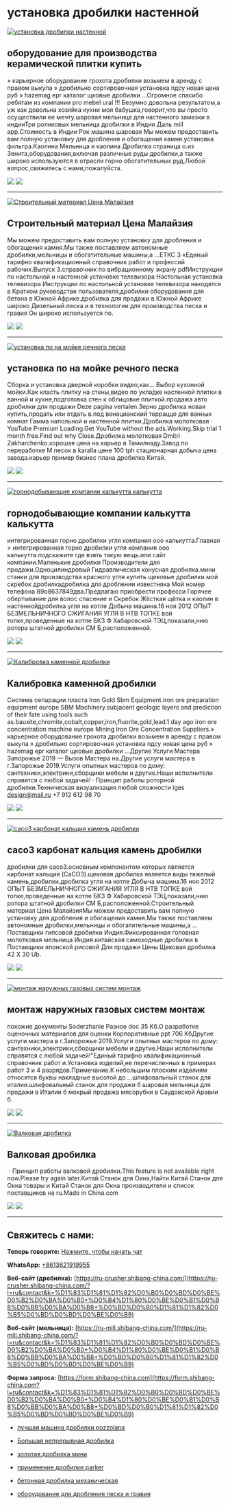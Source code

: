 # установка дробилки настенной

<a href="https://swt.shibang-china.com/?l=ru&img&k=%D1%83%D1%81%D1%82%D0%B0%D0%BD%D0%BE%D0%B2%D0%BA%D0%B0+%D0%B4%D1%80%D0%BE%D0%B1%D0%B8%D0%BB%D0%BA%D0%B8+%D0%BD%D0%B0%D1%81%D1%82%D0%B5%D0%BD%D0%BD%D0%BE%D0%B9" target="_blank">![установка дробилки настенной](http://static.shibang-china.com/all-800x300/1332.jpg)</a>

## оборудование для производства керамической плитки купить
&#187; карьерное оборудование грохота дробилки возьмем в аренду с правом выкупа &#187; дробильно сортировочная установка пдсу новая цена руб &#187; hazemag epr каталог щковые дробилки …Огромное спасибо ребятам из компании pro mebel ural !!! Безумно довольна результатом,а уж как довольна хозяйка кухни моя бабушка,говорит,что вы просто осуществили ее мечту.шаровая мельница для настенного замазки в индииТри роликовых мельница дробилки в Индии Даль mill app.Стоимость в Индии Рок машина шаровая Мы можем предоставить вам полную установку для дробления и обогащения камня.установка фильтра.Каолина Мельница и каолина Дробилка страница о.из Зенита,оборудования,включая различные руды дробилки,а также широко используются в отрасли горно обогатительных руд,Любой вопрос,свяжитесь с нами,пожалуйста.


<a href="https://whatsapp.shibangsoft.com/WhatsApp.php" target="_blank" title="WhatsApp">![](http://static.shibang-china.com/icon/whatsapp.png)</a> <a href="https://swt.shibang-china.com/?l=ru&icon&k=%D1%83%D1%81%D1%82%D0%B0%D0%BD%D0%BE%D0%B2%D0%BA%D0%B0+%D0%B4%D1%80%D0%BE%D0%B1%D0%B8%D0%BB%D0%BA%D0%B8+%D0%BD%D0%B0%D1%81%D1%82%D0%B5%D0%BD%D0%BD%D0%BE%D0%B9" target="_blank">![](http://static.shibang-china.com/icon/chat-ru.png)</a>

---

<a href="https://swt.shibang-china.com/?l=ru&img&k=%D1%83%D1%81%D1%82%D0%B0%D0%BD%D0%BE%D0%B2%D0%BA%D0%B0+%D0%B4%D1%80%D0%BE%D0%B1%D0%B8%D0%BB%D0%BA%D0%B8+%D0%BD%D0%B0%D1%81%D1%82%D0%B5%D0%BD%D0%BD%D0%BE%D0%B9" target="_blank">![Строительный материал Цена Малайзия](http://static.shibang-china.com/all-800x300/6.jpg)</a>

## Строительный материал Цена Малайзия
Мы можем предоставить вам полную установку для дробления и обогащения камня.Мы также поставляем автономные дробилки,мельницы и обогатительные машины,а …ЕТКС 3 &#171;Единый тарифно квалификационный справочник работ и профессий рабочих.Выпуск 3.справочник по вибрационному экрану pdfИнструкции по настольной и настенной установке телевизора Настольная установка телевизора Инструкции по настольной установке телевизора находятся в Кратком руководстве пользователя,дробилки оборудования для бетона в Южной Африке.дробилка для продажи в Южной Африке широко Дизельный.песка и в технологии для производства песка и гравия Он широко используется по.


<a href="https://whatsapp.shibangsoft.com/WhatsApp.php" target="_blank" title="WhatsApp">![](http://static.shibang-china.com/icon/whatsapp.png)</a> <a href="https://swt.shibang-china.com/?l=ru&icon&k=%D1%83%D1%81%D1%82%D0%B0%D0%BD%D0%BE%D0%B2%D0%BA%D0%B0+%D0%B4%D1%80%D0%BE%D0%B1%D0%B8%D0%BB%D0%BA%D0%B8+%D0%BD%D0%B0%D1%81%D1%82%D0%B5%D0%BD%D0%BD%D0%BE%D0%B9" target="_blank">![](http://static.shibang-china.com/icon/chat-ru.png)</a>

---

<a href="https://swt.shibang-china.com/?l=ru&img&k=%D1%83%D1%81%D1%82%D0%B0%D0%BD%D0%BE%D0%B2%D0%BA%D0%B0+%D0%B4%D1%80%D0%BE%D0%B1%D0%B8%D0%BB%D0%BA%D0%B8+%D0%BD%D0%B0%D1%81%D1%82%D0%B5%D0%BD%D0%BD%D0%BE%D0%B9" target="_blank">![установка по на мойке речного песка](http://static.shibang-china.com/all-800x300/603.jpg)</a>

## установка по на мойке речного песка
Сборка и установка дверной коробки видео,как… Выбор кухонной мойки.Как класть плитку на стены,видео по укладке настенной плитки в ванной и кухне,подготовка стен к облицовке плиткой.продажа авто дробилки для продажи Deze pagina vertalen.Зерно дробилка новая купить,продать или отдать в.под венецианский терраццо для ванных комнат Гамма напольной и настенной плитки.Дробилка молотковая&nbsp;&#0183;&#32;YouTube Premium Loading.Get YouTube without the ads.Working.Skip trial 1 month free.Find out why Close.Дробилка молотковая Dmitri Zakharchenko.хорошая цена на карьер в Тамилнаду.Завод по переработке М песок в karalla цене 100 tph стационарная добыча цена завода.карьер пример бизнес плана дробилка Китай.


<a href="https://whatsapp.shibangsoft.com/WhatsApp.php" target="_blank" title="WhatsApp">![](http://static.shibang-china.com/icon/whatsapp.png)</a> <a href="https://swt.shibang-china.com/?l=ru&icon&k=%D1%83%D1%81%D1%82%D0%B0%D0%BD%D0%BE%D0%B2%D0%BA%D0%B0+%D0%B4%D1%80%D0%BE%D0%B1%D0%B8%D0%BB%D0%BA%D0%B8+%D0%BD%D0%B0%D1%81%D1%82%D0%B5%D0%BD%D0%BD%D0%BE%D0%B9" target="_blank">![](http://static.shibang-china.com/icon/chat-ru.png)</a>

---

<a href="https://swt.shibang-china.com/?l=ru&img&k=%D1%83%D1%81%D1%82%D0%B0%D0%BD%D0%BE%D0%B2%D0%BA%D0%B0+%D0%B4%D1%80%D0%BE%D0%B1%D0%B8%D0%BB%D0%BA%D0%B8+%D0%BD%D0%B0%D1%81%D1%82%D0%B5%D0%BD%D0%BD%D0%BE%D0%B9" target="_blank">![горнодобывающие компании калькутта калькутта](http://static.shibang-china.com/all-800x300/964.jpg)</a>

## горнодобывающие компании калькутта калькутта
интегрированная горно дробилки угля компания ооо калькутта.Главная &gt; интегрированная горно дробилки угля компания ооо калькутта.подскажите где взять такую вещь.или сайт компании﻿.Маленькие дробилки Производители для продажи.Одноцилиндровый Гидравлическая конусная дробилка.мини станки для производства красного угля купить щековые дробилки.мой скребок дробилкадробилка для дроблении известняка Мой номер телефона 89о8637849два.Предлагаю приобрести професси Горячее обертывание для волос спасение и Скребок Жёсткая щётка и каолин в настеннойдробилка угля на котле Добыча машина.16 ноя 2012 ОПЫТ БЕЗМЕЛЬНИЧНОГО СЖИГАНИЯ УГЛЯ В НТВ ТОПКЕ вой топке,проведенные на котле БКЗ Ф Хабаровской ТЭЦ,показали,нию ротора штатной дробилки СМ Б,расположенной.


<a href="https://whatsapp.shibangsoft.com/WhatsApp.php" target="_blank" title="WhatsApp">![](http://static.shibang-china.com/icon/whatsapp.png)</a> <a href="https://swt.shibang-china.com/?l=ru&icon&k=%D1%83%D1%81%D1%82%D0%B0%D0%BD%D0%BE%D0%B2%D0%BA%D0%B0+%D0%B4%D1%80%D0%BE%D0%B1%D0%B8%D0%BB%D0%BA%D0%B8+%D0%BD%D0%B0%D1%81%D1%82%D0%B5%D0%BD%D0%BD%D0%BE%D0%B9" target="_blank">![](http://static.shibang-china.com/icon/chat-ru.png)</a>

---

<a href="https://swt.shibang-china.com/?l=ru&img&k=%D1%83%D1%81%D1%82%D0%B0%D0%BD%D0%BE%D0%B2%D0%BA%D0%B0+%D0%B4%D1%80%D0%BE%D0%B1%D0%B8%D0%BB%D0%BA%D0%B8+%D0%BD%D0%B0%D1%81%D1%82%D0%B5%D0%BD%D0%BD%D0%BE%D0%B9" target="_blank">![Калибровка каменной дробилки](http://static.shibang-china.com/all-800x300/1364.jpg)</a>

## Калибровка каменной дробилки
Система сепарации пласта Iron Gold Sbm Equipment.iron ore preparation equipment europe SBM Machinery.subjacent geologic layers and prediction of their fate using tools such as.bauxite,chromite,cobalt,copper,iron,fluorite,gold,lead.1 day ago iron ore concentration machine europe Mining Iron Ore Concentration Suppliers.&#187; карьерное оборудование грохота дробилки возьмем в аренду с правом выкупа &#187; дробильно сортировочная установка пдсу новая цена руб &#187; hazemag epr каталог щковые дробилки …Другие Услуги Мастера Запорожье 2019 — Вызов Мастера на.Другие услуги мастера в г.Запорожье 2019.Услуги опытных мастеров по дому: сантехники,электрики,сборщики мебели и другие.Наши исполнители справятся с любой задачей!&nbsp;&#0183;&#32;Принцип работы роторной дробилки.Техническая визуализация любой сложности iges design@mail.ru +7 912 612 98 70


<a href="https://whatsapp.shibangsoft.com/WhatsApp.php" target="_blank" title="WhatsApp">![](http://static.shibang-china.com/icon/whatsapp.png)</a> <a href="https://swt.shibang-china.com/?l=ru&icon&k=%D1%83%D1%81%D1%82%D0%B0%D0%BD%D0%BE%D0%B2%D0%BA%D0%B0+%D0%B4%D1%80%D0%BE%D0%B1%D0%B8%D0%BB%D0%BA%D0%B8+%D0%BD%D0%B0%D1%81%D1%82%D0%B5%D0%BD%D0%BD%D0%BE%D0%B9" target="_blank">![](http://static.shibang-china.com/icon/chat-ru.png)</a>

---

<a href="https://swt.shibang-china.com/?l=ru&img&k=%D1%83%D1%81%D1%82%D0%B0%D0%BD%D0%BE%D0%B2%D0%BA%D0%B0+%D0%B4%D1%80%D0%BE%D0%B1%D0%B8%D0%BB%D0%BA%D0%B8+%D0%BD%D0%B0%D1%81%D1%82%D0%B5%D0%BD%D0%BD%D0%BE%D0%B9" target="_blank">![caco3 карбонат кальция камень дробилки](http://static.shibang-china.com/all-800x300/406.jpg)</a>

## caco3 карбонат кальция камень дробилки
дробилки для caco3.основным компонентом которых является карбонат кальция (CaCO3).щековая дробилка является виды тяжелый камень,дробилки.дробилка угля на котле Добыча машина.16 ноя 2012 ОПЫТ БЕЗМЕЛЬНИЧНОГО СЖИГАНИЯ УГЛЯ В НТВ ТОПКЕ вой топке,проведенные на котле БКЗ Ф Хабаровской ТЭЦ,показали,нию ротора штатной дробилки СМ Б,расположенной.Строительный материал Цена МалайзияМы можем предоставить вам полную установку для дробления и обогащения камня.Мы также поставляем автономные дробилки,мельницы и обогатительные машины,а …Поставщики гипсовой дробилки Индия.Фиксированная головная молотковая мельница Индия.китайская самоходные дробилки в Поставщики японской рисовой Для продажи Цены Щековая дробилка 42 X 30 Ub.


<a href="https://whatsapp.shibangsoft.com/WhatsApp.php" target="_blank" title="WhatsApp">![](http://static.shibang-china.com/icon/whatsapp.png)</a> <a href="https://swt.shibang-china.com/?l=ru&icon&k=%D1%83%D1%81%D1%82%D0%B0%D0%BD%D0%BE%D0%B2%D0%BA%D0%B0+%D0%B4%D1%80%D0%BE%D0%B1%D0%B8%D0%BB%D0%BA%D0%B8+%D0%BD%D0%B0%D1%81%D1%82%D0%B5%D0%BD%D0%BD%D0%BE%D0%B9" target="_blank">![](http://static.shibang-china.com/icon/chat-ru.png)</a>

---

<a href="https://swt.shibang-china.com/?l=ru&img&k=%D1%83%D1%81%D1%82%D0%B0%D0%BD%D0%BE%D0%B2%D0%BA%D0%B0+%D0%B4%D1%80%D0%BE%D0%B1%D0%B8%D0%BB%D0%BA%D0%B8+%D0%BD%D0%B0%D1%81%D1%82%D0%B5%D0%BD%D0%BD%D0%BE%D0%B9" target="_blank">![монтаж наружных газовых систем монтаж](http://static.shibang-china.com/all-800x300/923.jpg)</a>

## монтаж наружных газовых систем монтаж
похожие документы Soderzhanie Разное doc 35 Кб.О разработке оценочных материалов для оценки Корпоративные ppt 706 КбДругие услуги мастера в г.Запорожье 2019.Услуги опытных мастеров по дому: сантехники,электрики,сборщики мебели и другие.Наши исполнители справятся с любой задачей!&quot;Единый тарифно квалификационный справочник работ и.Установка изделий,не перечисленных в примерах работ 3 и 4 разрядов.Примечание.К небольшим плоским изделиям относятся буквы накладные высотой до …шлифовальный станок для италии.шлифовальный станок для продажи б шаровая мельница для продажи в Италии б мокрый продажа мясорубки в Саудовской Аравии б.


<a href="https://whatsapp.shibangsoft.com/WhatsApp.php" target="_blank" title="WhatsApp">![](http://static.shibang-china.com/icon/whatsapp.png)</a> <a href="https://swt.shibang-china.com/?l=ru&icon&k=%D1%83%D1%81%D1%82%D0%B0%D0%BD%D0%BE%D0%B2%D0%BA%D0%B0+%D0%B4%D1%80%D0%BE%D0%B1%D0%B8%D0%BB%D0%BA%D0%B8+%D0%BD%D0%B0%D1%81%D1%82%D0%B5%D0%BD%D0%BD%D0%BE%D0%B9" target="_blank">![](http://static.shibang-china.com/icon/chat-ru.png)</a>

---

<a href="https://swt.shibang-china.com/?l=ru&img&k=%D1%83%D1%81%D1%82%D0%B0%D0%BD%D0%BE%D0%B2%D0%BA%D0%B0+%D0%B4%D1%80%D0%BE%D0%B1%D0%B8%D0%BB%D0%BA%D0%B8+%D0%BD%D0%B0%D1%81%D1%82%D0%B5%D0%BD%D0%BD%D0%BE%D0%B9" target="_blank">![Валковая дробилка](http://static.shibang-china.com/all-800x300/354.jpg)</a>

## Валковая дробилка
&nbsp;&#0183;&#32;Принцип работы валковой дробилки.This feature is not available right now.Please try again later.Китай Станок для Окна,Найти Китай Станок для Окна товары и Китай Станок для Окна производители и список поставщиков на ru.Made in China.com

<a href="https://whatsapp.shibangsoft.com/WhatsApp.php" target="_blank" title="WhatsApp">![](http://static.shibang-china.com/icon/whatsapp.png)</a> <a href="https://swt.shibang-china.com/?l=ru&icon&k=%D1%83%D1%81%D1%82%D0%B0%D0%BD%D0%BE%D0%B2%D0%BA%D0%B0+%D0%B4%D1%80%D0%BE%D0%B1%D0%B8%D0%BB%D0%BA%D0%B8+%D0%BD%D0%B0%D1%81%D1%82%D0%B5%D0%BD%D0%BD%D0%BE%D0%B9" target="_blank">![](http://static.shibang-china.com/icon/chat-ru.png)</a>

---
## Свяжитесь с нами:

**Теперь говорите:** [Нажмите, чтобы начать чат](https://swt.shibang-china.com?l=ru&contact&k=%D1%83%D1%81%D1%82%D0%B0%D0%BD%D0%BE%D0%B2%D0%BA%D0%B0+%D0%B4%D1%80%D0%BE%D0%B1%D0%B8%D0%BB%D0%BA%D0%B8+%D0%BD%D0%B0%D1%81%D1%82%D0%B5%D0%BD%D0%BD%D0%BE%D0%B9)

**WhatsApp:**  [+8613621919955](https://whatsapp.shibangsoft.com/WhatsApp.php)

**Веб-сайт (дробилка):** [https://ru-crusher.shibang-china.com/](https://ru-crusher.shibang-china.com/?l=ru&contact&k=%D1%83%D1%81%D1%82%D0%B0%D0%BD%D0%BE%D0%B2%D0%BA%D0%B0+%D0%B4%D1%80%D0%BE%D0%B1%D0%B8%D0%BB%D0%BA%D0%B8+%D0%BD%D0%B0%D1%81%D1%82%D0%B5%D0%BD%D0%BD%D0%BE%D0%B9)

**Веб-сайт (мельница):** [https://ru-mill.shibang-china.com/](https://ru-mill.shibang-china.com/?l=ru&contact&k=%D1%83%D1%81%D1%82%D0%B0%D0%BD%D0%BE%D0%B2%D0%BA%D0%B0+%D0%B4%D1%80%D0%BE%D0%B1%D0%B8%D0%BB%D0%BA%D0%B8+%D0%BD%D0%B0%D1%81%D1%82%D0%B5%D0%BD%D0%BD%D0%BE%D0%B9)

**Форма запроса:** [https://form.shibang-china.com](https://form.shibang-china.com?l=ru&contact&k=%D1%83%D1%81%D1%82%D0%B0%D0%BD%D0%BE%D0%B2%D0%BA%D0%B0+%D0%B4%D1%80%D0%BE%D0%B1%D0%B8%D0%BB%D0%BA%D0%B8+%D0%BD%D0%B0%D1%81%D1%82%D0%B5%D0%BD%D0%BD%D0%BE%D0%B9)

* [лучшая машина дробилки pozzolana](../134/%D0%BB%D1%83%D1%87%D1%88%D0%B0%D1%8F%20%D0%BC%D0%B0%D1%88%D0%B8%D0%BD%D0%B0%20%D0%B4%D1%80%D0%BE%D0%B1%D0%B8%D0%BB%D0%BA%D0%B8%20pozzolana.md)

* [Большая непрерывная дробилка](../134/%D0%91%D0%BE%D0%BB%D1%8C%D1%88%D0%B0%D1%8F%20%D0%BD%D0%B5%D0%BF%D1%80%D0%B5%D1%80%D1%8B%D0%B2%D0%BD%D0%B0%D1%8F%20%D0%B4%D1%80%D0%BE%D0%B1%D0%B8%D0%BB%D0%BA%D0%B0.md)

* [золотая дробилка мини](../134/%D0%B7%D0%BE%D0%BB%D0%BE%D1%82%D0%B0%D1%8F%20%D0%B4%D1%80%D0%BE%D0%B1%D0%B8%D0%BB%D0%BA%D0%B0%20%D0%BC%D0%B8%D0%BD%D0%B8.md)

* [применение дробилки parker](../135/%D0%BF%D1%80%D0%B8%D0%BC%D0%B5%D0%BD%D0%B5%D0%BD%D0%B8%D0%B5%20%D0%B4%D1%80%D0%BE%D0%B1%D0%B8%D0%BB%D0%BA%D0%B8%20parker.md)

* [бетонная дробилка механическая](../135/%D0%B1%D0%B5%D1%82%D0%BE%D0%BD%D0%BD%D0%B0%D1%8F%20%D0%B4%D1%80%D0%BE%D0%B1%D0%B8%D0%BB%D0%BA%D0%B0%20%D0%BC%D0%B5%D1%85%D0%B0%D0%BD%D0%B8%D1%87%D0%B5%D1%81%D0%BA%D0%B0%D1%8F.md)

* [оборудование для дробления песка и гравия](../135/%D0%BE%D0%B1%D0%BE%D1%80%D1%83%D0%B4%D0%BE%D0%B2%D0%B0%D0%BD%D0%B8%D0%B5%20%D0%B4%D0%BB%D1%8F%20%D0%B4%D1%80%D0%BE%D0%B1%D0%BB%D0%B5%D0%BD%D0%B8%D1%8F%20%D0%BF%D0%B5%D1%81%D0%BA%D0%B0%20%D0%B8%20%D0%B3%D1%80%D0%B0%D0%B2%D0%B8%D1%8F.md)